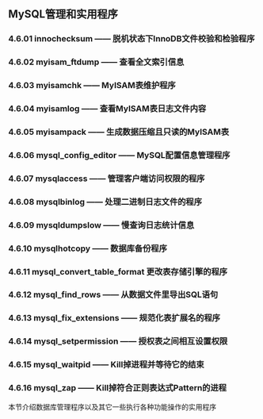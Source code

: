 ## MySQL管理和实用程序

### 4.6.01 innochecksum —— 脱机状态下InnoDB文件校验和检验程序
### 4.6.02 myisam_ftdump —— 查看全文索引信息
### 4.6.03 myisamchk —— MyISAM表维护程序
### 4.6.04 myisamlog —— 查看MyISAM表日志文件内容
### 4.6.05 myisampack —— 生成数据压缩且只读的MyISAM表
### 4.6.06 mysql\_config\_editor —— MySQL配置信息管理程序
### 4.6.07 mysqlaccess —— 管理客户端访问权限的程序
### 4.6.08 mysqlbinlog —— 处理二进制日志文件的程序
### 4.6.09 mysqldumpslow —— 慢查询日志统计信息
### 4.6.10 mysqlhotcopy —— 数据库备份程序
### 4.6.11 mysql\_convert\_table\_format 更改表存储引擎的程序
### 4.6.12 mysql\_find\_rows —— 从数据文件里导出SQL语句
### 4.6.13 mysql\_fix\_extensions —— 规范化表扩展名的程序
### 4.6.14 mysql_setpermission —— 授权表之间相互设置权限
### 4.6.15 mysql_waitpid —— Kill掉进程并等待它的结束
### 4.6.16 mysql_zap —— Kill掉符合正则表达式Pattern的进程

本节介绍数据库管理程序以及其它一些执行各种功能操作的实用程序